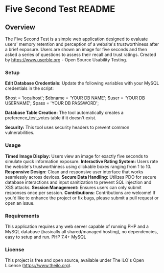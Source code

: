 # Five Second Test README

## Overview
The Five Second Test is a simple web application designed to evaluate users' memory retention and perception of a website's trustworthiness after a brief exposure. Users are shown an image for five seconds and then asked a series of questions to assess their recall and trust ratings. Created by https://www.userble.org - Open Source Usability Testing.

### Setup

**Edit Database Credentials:** Update the following variables with your MySQL credentials in the script:

$host = 'localhost';
$dbname = 'YOUR DB NAME';
$user = 'YOUR DB USERNAME';
$pass = 'YOUR DB PASSWORD';

**Database Table Creation:** The tool automatically creates a preference_test_votes table if it doesn't exist.

**Security:** This tool uses security headers to prevent common vulnerabilities.

### Usage

**Timed Image Display:** Users view an image for exactly five seconds to simulate quick information exposure.
**Interactive Rating System:** Users rate the website's trustworthiness using clickable boxes ranging from 1 to 10.
**Responsive Design:** Clean and responsive user interface that works seamlessly across devices.
**Secure Data Handling:** Utilizes PDO for secure database interactions and input sanitization to prevent SQL injection and XSS attacks.
**Session Management:** Ensures users can only submit responses once per session.
**Contributions:** Contributions are welcome! If you'd like to enhance the project or fix bugs, please submit a pull request or open an issue.

### Requirements
This application requires any web server capable of running PHP and a MySQL database (basically all shared/managed hosting), no dependencies, easy to setup and run.
PHP 7.4+
MySQL

### License
This project is free and open source, available under The ILO's Open License (https://www.theilo.org).
